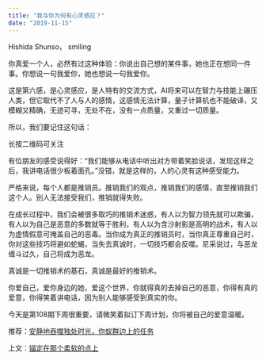 ```yaml
---
title: "我与你为何有心灵感应？"
date: "2019-11-15"
---
```


Hishida Shunso， smiling

  

你真爱一个人，必然有过这种体验：你说出自己想的某件事，她也正在想同一件事。你想说一句我爱你，她也想说一句我爱你。  

  

这是第六感，是心灵感应，是人特有的交流方式，AI将来可以在智力与技能上碾压人类，但它取代不了人与人的感情，这感情无法计算，量子计算机也不能破译，又模糊又精确，无迹可寻，无处不在，没有一点质量，又重过一切质量。

  

所以，我们要记住这句话：

  

长按二维码可关注

  

有位朋友的感受说得好：“我们能够从电话中听出对方带着笑脸说话，发现这样之后，我讲电话很少板着面孔。”没错，就是这样的，人的心灵有这种感受能力。  

  

严格来说，每个人都是推销员。推销我们的观点，推销我们的感情，直至推销我们这个人。别人无法接受我们，推销就得失败。  

  

在成长过程中，我们会被很多取巧的推销术迷惑，有人以为智力领先就可以欺骗，有人以为自己是恶意的多数就等于胜利，有人以为含沙射影是高明的战术，有人以为虚情假意可掩盖自己的恶毒。当你成为真正的推销员时，当你真正尊重自己时，你对这些技巧将避如蛇蝎，当失去真诚时，一切技巧都会反噬。尼采说过，与恶龙缠斗过久，自己将成为恶龙。  

  

真诚是一切推销术的基石，真诚是最好的推销术。  

  

你爱自己，爱你身边的她，爱这个世界，你就得真的去掉自己的恶意，你得有真的爱意，你得笑着讲电话，因为别人能够感受到真实的你。  

  

今天是第108期下周很重要，请微笑着拟订下周计划，你将被自己的爱意温暖。

推荐：[安静地吞噬独处时光，你蚁群边上的任务](http://mp.weixin.qq.com/s?__biz=MjM5NDU0Mjk2MQ==&mid=2651635971&idx=1&sn=38762c6d479db80975a981e640a30ddd&chksm=bd7e451d8a09cc0b61d193b83f4dea3a795ff0ef6bd03c9c3b89ee2ba97b43d49c8d95c82499&scene=21#wechat_redirect)  

上文：[锚定在那个柔软的点上](http://mp.weixin.qq.com/s?__biz=MjM5NDU0Mjk2MQ==&mid=2651636087&idx=1&sn=ee5eab1fbe59c3f57f0e06516e292f2f&chksm=bd7e45698a09cc7fc85b315f4ad9f9195d1084b0733cba821ffd2d95e79a2548cc8813d37afa&scene=21#wechat_redirect)
